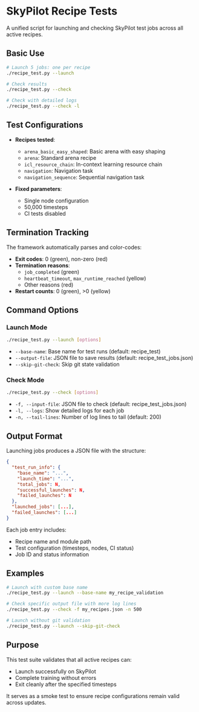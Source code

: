 # SkyPilot Recipe Tests

A unified script for launching and checking SkyPilot test jobs across all active recipes.

## Basic Use

```bash
# Launch 5 jobs: one per recipe
./recipe_test.py --launch

# Check results
./recipe_test.py --check

# Check with detailed logs
./recipe_test.py --check -l
```

## Test Configurations

- **Recipes tested**:
  - `arena_basic_easy_shaped`: Basic arena with easy shaping
  - `arena`: Standard arena recipe
  - `icl_resource_chain`: In-context learning resource chain
  - `navigation`: Navigation task
  - `navigation_sequence`: Sequential navigation task

- **Fixed parameters**:
  - Single node configuration
  - 50,000 timesteps
  - CI tests disabled

## Termination Tracking

The framework automatically parses and color-codes:

- **Exit codes**: 0 (green), non-zero (red)
- **Termination reasons**:
  - `job_completed` (green)
  - `heartbeat_timeout`, `max_runtime_reached` (yellow)
  - Other reasons (red)
- **Restart counts**: 0 (green), >0 (yellow)

## Command Options

### Launch Mode

```bash
./recipe_test.py --launch [options]
```

- `--base-name`: Base name for test runs (default: recipe_test)
- `--output-file`: JSON file to save results (default: recipe_test_jobs.json)
- `--skip-git-check`: Skip git state validation

### Check Mode

```bash
./recipe_test.py --check [options]
```

- `-f, --input-file`: JSON file to check (default: recipe_test_jobs.json)
- `-l, --logs`: Show detailed logs for each job
- `-n, --tail-lines`: Number of log lines to tail (default: 200)

## Output Format

Launching jobs produces a JSON file with the structure:

```json
{
  "test_run_info": {
    "base_name": "...",
    "launch_time": "...",
    "total_jobs": N,
    "successful_launches": N,
    "failed_launches": N
  },
  "launched_jobs": [...],
  "failed_launches": [...]
}
```

Each job entry includes:

- Recipe name and module path
- Test configuration (timesteps, nodes, CI status)
- Job ID and status information

## Examples

```bash
# Launch with custom base name
./recipe_test.py --launch --base-name my_recipe_validation

# Check specific output file with more log lines
./recipe_test.py --check -f my_recipes.json -n 500

# Launch without git validation
./recipe_test.py --launch --skip-git-check
```

## Purpose

This test suite validates that all active recipes can:

- Launch successfully on SkyPilot
- Complete training without errors
- Exit cleanly after the specified timesteps

It serves as a smoke test to ensure recipe configurations remain valid across updates.
